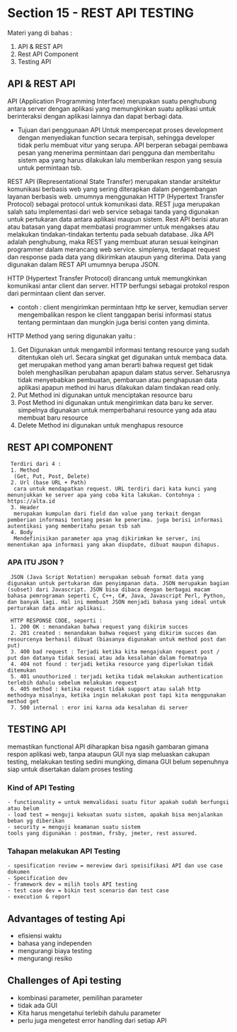 # Section 15 - REST API TESTING
 Materi yang di bahas :
  1. API & REST API
  2. Rest API Component
  3. Testing API

## API & REST API
  API (Application Programming Interface) merupakan suatu penghubung antara server dengan aplikasi yang memungkinkan suatu aplikasi untuk berinteraksi dengan aplikasi lainnya dan dapat berbagi data.

  * Tujuan dari penggunaan API 
    Untuk mempercepat proses development dengan menyediakan function secara terpisah, sehingga developer tidak perlu membuat vitur yang serupa. API berperan sebagai pembawa pesan yang menerima permintaan dari pengguna dan memberitahu sistem apa yang harus dilakukan lalu memberikan respon yang sesuia untuk permintaan tsb.

  REST API (Representational State Transfer) merupakan standar arsitektur komunikasi berbasis web yang sering diterapkan dalam pengembangan layanan berbasis web. umumnya menggunakan HTTP (Hypertext Transfer Protocol) sebagai protocol untuk komunikasi data. REST juga merupakan salah satu implementasi dari web service sebagai tanda yang digunakan untuk pertukaran data antara aplikasi maupun sistem. 
  Rest API berisi aturan atau batasan yang dapat membatasi programmer untuk mengakses atau melakukan tindakan-tindakan tertentu pada sebuah database. Jika API adalah penghubung, maka REST yang membuat aturan sesuai keinginan programmer dalam merancang web service. simplenya, terdapat request dan response pada data yang dikirimkan ataupun yang diterima. Data yang digunakan dalam REST API umumnya berupa JSON. 
  
  HTTP (Hypertext Transfer Protocol) dirancang untuk memungkinkan komunikasi antar client dan server. HTTP berfungsi sebagai protokol respon dari permintaan client dan server. 
   * contoh : client mengirimkan permintaan http ke server, kemudian server mengembalikan respon ke client tanggapan berisi informasi status tentang permintaan dan mungkin juga berisi conten yang diminta.

   HTTP Method yang sering digunakan yaitu :
   1. Get 
      Digunakan untuk mengambil informasi tentang resource yang sudah ditentukan oleh url. Secara singkat get digunakan untuk membaca data. get merupakan method yang aman berarti bahwa request get tidak boleh menghasilkan perubahan apapun dalam status server. Seharusnya tidak menyebabkan pembuatan, pembaruan atau penghapusan data aplikasi apapun method ini harus dilakukan dalam tindakan read only.
   2. Put 
      Method ini digunakan untuk menciptakan resource baru
   3. Post
      Method ini digunakan untuk mengirimkan data baru ke server. simpelnya digunakan untuk memperbaharui resource yang ada atau membuat baru resource 
   4. Delete
      Method ini digunakan untuk menghapus resource

## REST API COMPONENT
     Terdiri dari 4 :
     1. Method 
      (Get, Put, Post, Delete)
     2. Url (base URL + Path)
      cara untuk mendapatkan request. URL terdiri dari kata kunci yang menunjukkan ke server apa yang coba kita lakukan. Contohnya : https://alta.id  
     3. Header
      merupakan kumpulan dari field dan value yang terkait dengan pemberian informasi tentang pesan ke penerima. juga berisi informasi autentikasi yang memberitahu pesan tsb sah
     4. Body
      Mendefinisikan parameter apa ynag dikirimkan ke server, ini menentukan apa informasi yang akan diupdate, dibuat maupun dihapus.

 ### APA ITU JSON ?
     JSON (Java Script Notation) merupakan sebuah format data yang digunakan untuk pertukaran dan penyimpanan data. JSON merupakan bagian (subset) dari Javascript. JSON bisa dibaca dengan berbagai macam bahasa pemrograman seperti C, C++, C#, Java, Javascript Perl, Python, dan banyak lagi. Hal ini membuat JSON menjadi bahasa yang ideal untuk perturakan data antar aplikasi.

     HTTP RESPONSE CODE, seperti :
     1. 200 OK : menandakan bahwa request yang dikirim succes 
     2. 201 created : menandakan bahwa request yang dikirim succes dan resourcenya berhasil dibuat (biasanya digunakan untuk method post dan put)
     3. 400 bad request : Terjadi ketika kita mengajukan request post / put dan datanya tidak sesuai atau ada kesalahan dalam formatnya
     4. 404 not found : terjadi ketika resource yang diperlukan tidak ditemukan
     5. 401 unouthorized : terjadi ketika tidak melakukan authentication terlebih dahulu sebelum melakukan request 
     6. 405 method : ketika request tidak support atau salah http methodnya misalnya, ketika ingin melakukan post tapi kita menggunakan method get 
     7. 500 internal : eror ini karna ada kesalahan di server 

## TESTING API  
   memastikan functional API diharapkan bisa ngasih gambaran gimana respon aplikasi web, tanpa ataupun GUI nya siap meluaskan cakupan testing, melakukan testing sedini mungking, dimana GUI belum sepenuhnya siap untuk disertakan dalam proses testing 
 
### Kind of API Testing 
    - functionality = untuk memvalidasi suatu fitur apakah sudah berfungsi atau belum 
    - load test = menguji kekuatan suatu sistem, apakah bisa menjalankan beban yg diberikan 
    - security = menguji keamanan suatu sistem 
    tools yang digunakan : postman, frsby, jmeter, rest assured. 
  
### Tahapan melakukan API Testing 
    - spesification review = mereview dari speisifikasi API dan use case dokumen 
    - Specification dev 
    - framework dev = milih tools API testing 
    - test case dev = bikin test scenario dan test case 
    - execution & report 
 
## Advantages of testing Api 
   - efisiensi waktu 
   - bahasa yang independen 
   - mengurangi biaya testing 
   - mengurangi resiko 
 
## Challenges of Api testing 
   - kombinasi parameter, pemilihan parameter 
   - tidak ada GUI 
   - Kita harus mengetahui terlebih dahulu parameter 
   - perlu juga mengetest error handling dari setiap API
